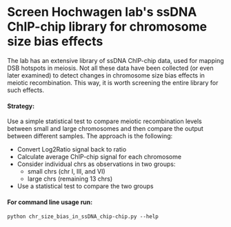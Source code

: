 # Screen Hochwagen lab's ssDNA ChIP-chip library for chromosome size bias effects

The lab has an extensive library of ssDNA ChIP-chip data, used for mapping DSB hotspots
in meiosis. Not all these data have been collected (or even later examined) to detect
changes in chromosome size bias effects in meiotic recombination. This way, it is worth
screening the entire library for such effects.

#### Strategy:
Use a simple statistical test to compare meiotic recombination levels between small and
large chromosomes and then compare the output between different samples. The approach
is the following:
- Convert Log2Ratio signal back to ratio
- Calculate average ChIP-chip signal for each chromosome
- Consider individual chrs as observations in two groups:
	- small chrs (chr I, III, and VI)
	- large chrs (remaining 13 chrs)
- Use a statistical test to compare the two groups

#### For command line usage run:
```
python chr_size_bias_in_ssDNA_chip-chip.py --help
```
